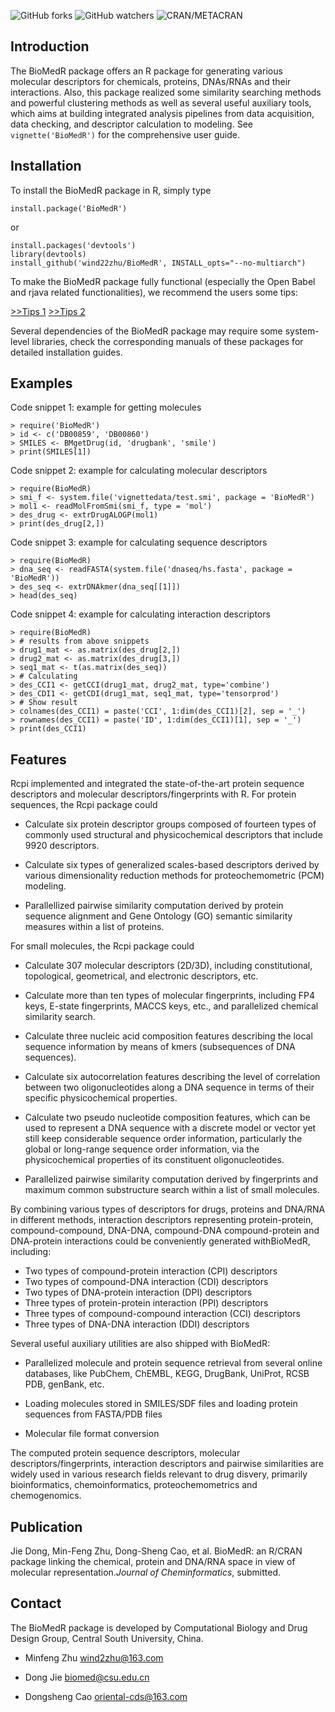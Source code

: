 ![GitHub forks](https://img.shields.io/github/forks/wind22zhu/BioMedR.svg?style=social)
![GitHub watchers](https://img.shields.io/github/watchers/wind22zhu/BioMedR.svg?style=social)
![CRAN/METACRAN](https://img.shields.io/cran/v/BioMedR.svg?color=green)

## Introduction

The BioMedR package offers an R package for generating various molecular descriptors for chemicals, proteins, DNAs/RNAs and their interactions. Also, this package realized some similarity searching methods and powerful clustering methods as well as several useful auxiliary tools, which aims at building integrated analysis pipelines from data acquisition, data checking, and descriptor calculation to modeling. See `vignette('BioMedR')` for the comprehensive user guide.

## Installation

To install the BioMedR package in R, simply type

   ```
   install.package('BioMedR')
   ```
or 
   ```
   install.packages('devtools')
   library(devtools)
   install_github('wind22zhu/BioMedR', INSTALL_opts="--no-multiarch")
   ```
To make the BioMedR package fully functional (especially the Open Babel and rjava related functionalities), we recommend the users some tips: 

[>>Tips 1](http://projects.scbdd.com/si/install_biomedr_tips.pdf)
[>>Tips 2](http://projects.scbdd.com/si/install_rjava.pdf)

Several dependencies of the BioMedR package may require some system-level libraries, check the corresponding manuals of these packages for detailed installation guides.
## Examples
Code snippet 1: example for getting molecules
 ```
> require('BioMedR')
> id <- c('DB00859', 'DB00860')
> SMILES <- BMgetDrug(id, 'drugbank', 'smile')
> print(SMILES[1])
 ```
Code snippet 2: example for calculating molecular descriptors
```
> require(BioMedR)
> smi_f <- system.file('vignettedata/test.smi', package = 'BioMedR')
> mol1 <- readMolFromSmi(smi_f, type = 'mol')
> des_drug <- extrDrugALOGP(mol1)
> print(des_drug[2,])
```
Code snippet 3: example for calculating sequence descriptors
```
> require(BioMedR)
> dna_seq <- readFASTA(system.file('dnaseq/hs.fasta', package = 'BioMedR'))
> des_seq <- extrDNAkmer(dna_seq[[1]])
> head(des_seq)
```
Code snippet 4: example for calculating interaction descriptors
```
> require(BioMedR)
> # results from above snippets
> drug1_mat <- as.matrix(des_drug[2,])
> drug2_mat <- as.matrix(des_drug[3,])
> seq1_mat <- t(as.matrix(des_seq))
> # Calculating
> des_CCI1 <- getCCI(drug1_mat, drug2_mat, type='combine')
> des_CDI1 <- getCDI(drug1_mat, seq1_mat, type='tensorprod')
> # Show result
> colnames(des_CCI1) = paste('CCI', 1:dim(des_CCI1)[2], sep = '_')
> rownames(des_CCI1) = paste('ID', 1:dim(des_CCI1)[1], sep = '_')
> print(des_CCI1)
```

## Features

Rcpi implemented and integrated the state-of-the-art protein sequence descriptors and molecular descriptors/fingerprints with R. For protein sequences, the Rcpi package could

  * Calculate six protein descriptor groups composed of fourteen types of commonly used structural and physicochemical descriptors that include 9920 descriptors.

  * Calculate six types of generalized scales-based descriptors derived by various dimensionality reduction methods for proteochemometric (PCM) modeling.

  * Parallellized pairwise similarity computation derived by protein sequence alignment and Gene Ontology (GO) semantic similarity measures within a list of proteins.

For small molecules, the Rcpi package could

  * Calculate 307 molecular descriptors (2D/3D), including constitutional, topological, geometrical, and electronic descriptors, etc.

  * Calculate more than ten types of molecular fingerprints, including FP4 keys, E-state fingerprints, MACCS keys, etc., and parallelized chemical similarity search.

  * Calculate three nucleic acid composition features describing the local sequence information by means of kmers (subsequences of DNA sequences).

  * Calculate  six autocorrelation features describing the level of correlation between  two oligonucleotides along a DNA sequence in terms of their specific physicochemical properties.
 
  * Calculate two pseudo nucleotide composition features, which can be used to represent a DNA sequence with a discrete model or vector yet still keep considerable sequence order information, particularly the global or long-range sequence order information, via the physicochemical properties of its constituent oligonucleotides.

  * Parallelized pairwise similarity computation derived by fingerprints and maximum common substructure search within a list of small molecules.

By combining various types of descriptors for drugs, proteins and DNA/RNA in different methods, interaction descriptors representing protein-protein, compound-compound, DNA-DNA,  compound-DNA compound-protein and DNA-protein interactions could be conveniently generated withBioMedR, including:

  * Two types of compound-protein interaction (CPI) descriptors
  * Two types of compound-DNA interaction (CDI) descriptors 
  * Two types of DNA-protein interaction (DPI) descriptors
  * Three types of protein-protein interaction (PPI) descriptors
  * Three types of compound-compound interaction (CCI) descriptors
  * Three types of DNA-DNA interaction (DDI) descriptors

Several useful auxiliary utilities are also shipped with BioMedR:

  * Parallelized molecule and protein sequence retrieval from several online databases, like PubChem, ChEMBL, KEGG, DrugBank, UniProt, RCSB PDB, genBank, etc.

  * Loading molecules stored in SMILES/SDF files and loading protein sequences from FASTA/PDB files

  * Molecular file format conversion

The computed protein sequence descriptors, molecular descriptors/fingerprints, interaction descriptors and pairwise similarities are widely used in various research fields relevant to drug disvery, primarily bioinformatics, chemoinformatics, proteochemometrics and chemogenomics.

## Publication
Jie Dong, Min-Feng Zhu, Dong-Sheng Cao, et al. BioMedR: an R/CRAN package linking the chemical, protein and DNA/RNA space in view of molecular representation.*Journal of Cheminformatics*, submitted.

## Contact

The BioMedR package is developed by Computational Biology and Drug Design Group, Central South University, China.
  
  * Minfeng Zhu <wind2zhu@163.com> 

  * Dong Jie <biomed@csu.edu.cn>

  * Dongsheng Cao <oriental-cds@163.com>

